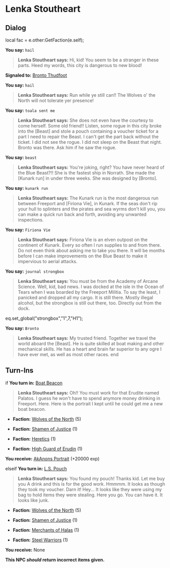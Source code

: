 # Lenka Stoutheart
## Dialog

local fac = e.other:GetFaction(e.self);


**You say:** `hail`



>**Lenka Stoutheart says:** Hi, kid! You seem to be a stranger in these parts. Heed my words, this city is dangerous to new blood!


**Signaled to:**  [Bronto Thudfoot](/npc/10135)

**You say:** `hail`



>**Lenka Stoutheart says:** Run while ye still can!!  The Wolves o' the North will not tolerate yer presence!

**You say:** `toala sent me`



>**Lenka Stoutheart says:** She does not even have the courtesy to come herself. Some old friend!! Listen, some rogue in this city broke into the [Beast] and stole a pouch containing a voucher ticket for a part I need to repair the Beast. I can't get the part back without the ticket. I did not see the rogue. I did not sleep on the Beast that night. Bronto was there. Ask him if he saw the rogue.

**You say:** `beast`



>**Lenka Stoutheart says:** You're joking, right? You have never heard of the Blue Beast?!! She is the fastest ship in Norrath. She made the [Kunark run] in under three weeks. She was designed by [Bronto].

**You say:** `kunark run`



>**Lenka Stoutheart says:** The Kunark run is the most dangerous run between Freeport and [Firiona Vie], in Kunark. If the seas don't rip your hull to splinters and the pirates and sea wyrms don't kill you, you can make a quick run back and forth, avoiding any unwanted inspections.

**You say:** `Firiona Vie`



>**Lenka Stoutheart says:** Firiona Vie is an elven outpost on the continent of Kunark. Every so often I run supplies to and from there. Do not even think about asking me to take you there. It will be months before I can make improvements on the Blue Beast to make it impervious to aerial attacks.

**You say:** `journal strongbox`



>**Lenka Stoutheart says:** You must be from the Academy of Arcane Science.  Well, kid, bad news.  I was docked at the isle in the Ocean of Tears when I was boarded by the Freeport Militia.  To say the least, I panicked and dropped all my cargo.  It is still there.  Mostly illegal alcohol, but the strongbox is still out there, too.  Directly out from the dock.


eq.set_global("strongbox","1",7,"H1");

**You say:** `Bronto`



>**Lenka Stoutheart says:** My trusted friend. Together we travel the world aboard the [Beast]. He is quite skilled at boat making and other mechanical skills. He has a heart and brain far superior to any ogre I have ever met, as well as most other races.
end

## Turn-Ins




if **You turn in:** [Boat Beacon](/item/13818)


>**Lenka Stoutheart says:** Oh!! You must work for that Erudite named Palatos. I guess he won't have to spend anymore money drinking in Freeport. Here. Here is the portrait I kept until he could get me a new boat beacon.





* __Faction:__ [Wolves of the North](/faction/320) (5)


* __Faction:__ [Shamen of Justice](/faction/327) (1)


* __Faction:__ [Heretics](/faction/265) (1)


* __Faction:__ [High Guard of Erudin](/faction/267) (1)


 **You receive:**  [AkAnons Portrait](/item/12146) (+20000 exp)

elseif **You turn in:** [L.S. Pouch](/item/13814)


>**Lenka Stoutheart says:** You found my pouch! Thanks kid. Let me buy you A drink and this is for the good work. Hmmmm. It looks as though they took my voucher. Darn it! Hey... It looks like they were using my bag to hold items they were stealing. Here you go. You can have it. It looks like junk.





* __Faction:__ [Wolves of the North](/faction/320) (5)


* __Faction:__ [Shamen of Justice](/faction/327) (1)


* __Faction:__ [Merchants of Halas](/faction/328) (1)


* __Faction:__ [Steel Warriors](/faction/311) (1)


 **You receive:** None 

**This NPC *should* return incorrect items given.**
